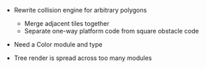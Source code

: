 - Rewrite collision engine for arbitrary polygons
  * Merge adjacent tiles together
  * Separate one-way platform code from square obstacle code

- Need a Color module and type

- Tree render is spread across too many modules
